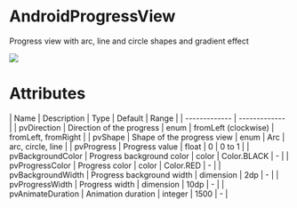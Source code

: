 # AndroidProgressView
Progress view with arc, line and circle shapes and gradient effect


![](ProgressView.gif)

# Attributes
| Name  | Description | Type | Default | Range |
| ------------- | ------------- |
| pvDirection  | Direction of the progress  | enum | fromLeft (clockwise) | fromLeft, fromRight |
| pvShape  | Shape of the progress view  | enum | Arc | arc, circle, line |
| pvProgress  | Progress value  | float | 0 | 0 to 1 |
| pvBackgroundColor  | Progress background color  | color | Color.BLACK | - |
| pvProgressColor  | Progress color  | color | Color.RED | - |
| pvBackgroundWidth  | Progress background width  | dimension | 2dp | - |
| pvProgressWidth  | Progress width  | dimension | 10dp | - |
| pvAnimateDuration  | Animation duration  | integer | 1500 | - |

